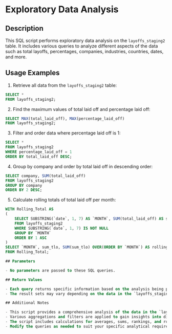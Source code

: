 # Exploratory Data Analysis

## Description
This SQL script performs exploratory data analysis on the `layoffs_staging2` table. It includes various queries to analyze different aspects of the data such as total layoffs, percentages, companies, industries, countries, dates, and more.

## Usage Examples
1. Retrieve all data from the `layoffs_staging2` table:
```sql
SELECT *
FROM layoffs_staging2;
```

2. Find the maximum values of total laid off and percentage laid off:
```sql
SELECT MAX(total_laid_off), MAX(percentage_laid_off)
FROM layoffs_staging2;
```

3. Filter and order data where percentage laid off is 1:
```sql
SELECT *
FROM layoffs_staging2
WHERE percentage_laid_off = 1
ORDER BY total_laid_off DESC;
```

4. Group by company and order by total laid off in descending order:
```sql
SELECT company, SUM(total_laid_off)
FROM layoffs_staging2
GROUP BY company
ORDER BY 2 DESC;
```

5. Calculate rolling totals of total laid off per month:
```sql
WITH Rolling_Total AS 
(
    SELECT SUBSTRING(`date`, 1, 7) AS `MONTH`, SUM(total_laid_off) AS sum_tlo
    FROM layoffs_staging2
    WHERE SUBSTRING(`date`, 1, 7) IS NOT NULL
    GROUP BY `MONTH`
    ORDER BY 1 ASC
)
SELECT `MONTH`, sum_tlo, SUM(sum_tlo) OVER(ORDER BY `MONTH`) AS rolling_total
FROM Rolling_Total;

## Parameters

- No parameters are passed to these SQL queries.

## Return Values

- Each query returns specific information based on the analysis being performed.
- The result sets may vary depending on the data in the `layoffs_staging2` table.

## Additional Notes

- This script provides a comprehensive analysis of the data in the `layoffs_staging2` table.
- Various aggregations and filters are applied to gain insights into different aspects of the dataset.
- The script includes calculations for averages, sums, rankings, and rolling totals.
- Modify the queries as needed to suit your specific analytical requirements or adapt them for use with other datasets.